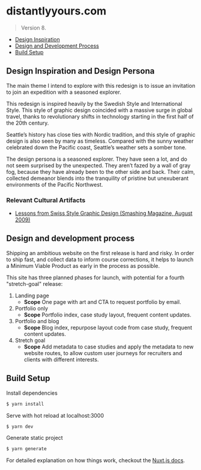 # distantlyyours.com

> Version 8.

* [Design Inspiration](#design-inspiration)
* [Design and Development Process](#design-and-development-process)
* [Build Setup](#build-setup)

## Design Inspiration and Design Persona

The main theme I intend to explore with this redesign is to issue an invitation to join an expedition with a seasoned explorer.

This redesign is inspired heavily by the Swedish Style and International Style. This style of graphic design coincided with a massive surge in global travel, thanks to revolutionary shifts in technology starting in the first half of the 20th century.

Seattle’s history has close ties with Nordic tradition, and this style of graphic design is also seen by many as timeless. Compared with the sunny weather celebrated down the Pacific coast, Seattle’s weather sets a somber tone.

The design persona is a seasoned explorer. They have seen a lot, and do not seem surprised by the unexpected. They aren’t fazed by a wall of gray fog, because they have already been to the other side and back. Their calm, collected demeanor blends into the tranquility of pristine but unexuberant environments of the Pacific Northwest.

### Relevant Cultural Artifacts
* [Lessons from Swiss Style Graphic Design (Smashing Magazine, August 2009)](https://www.smashingmagazine.com/2009/07/lessons-from-swiss-style-graphic-design/)

## Design and development process

Shipping an ambitious website on the first release is hard and risky. In order to ship fast, and collect data to inform course corrections, it helps to launch a Minimum Viable Product as early in the process as possible.

This site has three planned phases for launch, with potential for a fourth "stretch-goal" release:

1. Landing page
   * **Scope** One page with art and CTA to request portfolio by email.
2. Portfolio only
   * **Scope** Portfolio index, case study layout, frequent content updates.
3. Portfolio and blog
   * **Scope** Blog index, repurpose layout code from case study, frequent content updates.
4. Stretch goal
   * **Scope** Add metadata to case studies and apply the metadata to new website routes, to allow custom user journeys for recruiters and clients with different interests.

## Build Setup

Install dependencies

``` bash
$ yarn install
```

Serve with hot reload at localhost:3000
``` bash
$ yarn dev
```

Generate static project
``` bash
$ yarn generate
```

For detailed explanation on how things work, checkout the [Nuxt.js docs](https://github.com/nuxt/nuxt.js).
